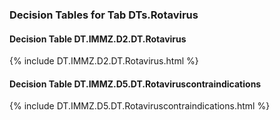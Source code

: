 ### Decision Tables for Tab  DTs.Rotavirus
#### Decision Table DT.IMMZ.D2.DT.Rotavirus
{% include DT.IMMZ.D2.DT.Rotavirus.html %}
#### Decision Table DT.IMMZ.D5.DT.Rotaviruscontraindications
{% include DT.IMMZ.D5.DT.Rotaviruscontraindications.html %}

